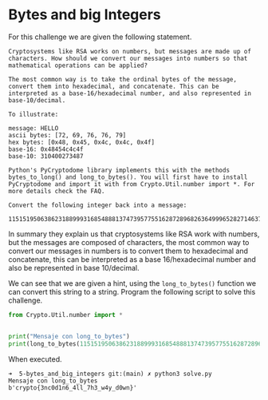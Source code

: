 # Bytes and big Integers

For this challenge we are given the following statement.

```
Cryptosystems like RSA works on numbers, but messages are made up of characters. How should we convert our messages into numbers so that mathematical operations can be applied?

The most common way is to take the ordinal bytes of the message, convert them into hexadecimal, and concatenate. This can be interpreted as a base-16/hexadecimal number, and also represented in base-10/decimal.

To illustrate:

message: HELLO
ascii bytes: [72, 69, 76, 76, 79]
hex bytes: [0x48, 0x45, 0x4c, 0x4c, 0x4f]
base-16: 0x48454c4c4f
base-10: 310400273487

Python's PyCryptodome library implements this with the methods bytes_to_long() and long_to_bytes(). You will first have to install PyCryptodome and import it with from Crypto.Util.number import *. For more details check the FAQ.

Convert the following integer back into a message:

11515195063862318899931685488813747395775516287289682636499965282714637259206269
```

In summary they explain us that cryptosystems like RSA work with numbers, but the messages are composed of characters, the most common way to convert our messages in numbers is to convert them to hexadecimal and concatenate, this can be interpreted as a base 16/hexadecimal number and also be represented in base 10/decimal.

We can see that we are given a hint, using the `long_to_bytes()` function we can convert this string to a string. Program the following script to solve this challenge.

``` python
from Crypto.Util.number import *


print("Mensaje con long_to_bytes")
print(long_to_bytes(11515195063862318899931685488813747395775516287289682636499965282714637259206269))
```

When executed.

```
➜  5-bytes_and_big_integers git:(main) ✗ python3 solve.py
Mensaje con long_to_bytes
b'crypto{3nc0d1n6_4ll_7h3_w4y_d0wn}'
```
